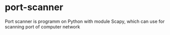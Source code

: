# port-scanner
<div>Port scanner is programm on Python with module Scapy, which can use for scanning port of computer network</div>
